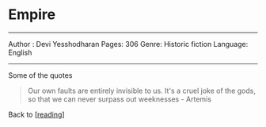 # Empire

---

Author : Devi Yesshodharan
Pages: 306
Genre: Historic fiction
Language: English

---

Some of the quotes

> Our own faults are entirely invisible to us. It's a cruel joke of the gods, so that we can never surpass out weeknesses - Artemis

Back to [[reading]]

[//begin]: # "Autogenerated link references for markdown compatibility"
[reading]: reading.md "Reading"
[//end]: # "Autogenerated link references"
